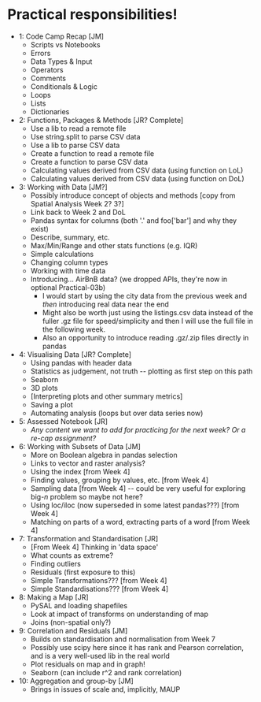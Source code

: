 
# Practical responsibilities!

* 1: Code Camp Recap [JM]
    * Scripts vs Notebooks
    * Errors
    * Data Types & Input
    * Operators
    * Comments
    * Conditionals & Logic
    * Loops
    * Lists
    * Dictionaries
* 2: Functions, Packages & Methods [JR? Complete]
    * Use a lib to read a remote file
    * Use string.split to parse CSV data
    * Use a lib to parse CSV data
    * Create a function to read a remote file
    * Create a function to parse CSV data
    * Calculating values derived from CSV data (using function on LoL)
    * Calculating values derived from CSV data (using function on DoL)
* 3: Working with Data [JM?]
    * Possibly introduce concept of objects and methods [copy from Spatial Analysis Week 2? 3?]
    * Link back to Week 2 and DoL
    * Pandas syntax for columns (both '.' and foo['bar'] and why they exist)
    * Describe, summary, etc.
    * Max/Min/Range and other stats functions (e.g. IQR)
    * Simple calculations
    * Changing column types
    * Working with time data
    * Introducing... AirBnB data? (we dropped APIs, they're now in optional Practical-03b)
      * I would start by using the city data from the previous week and _then_ introducing real data near the end
      * Might also be worth just using the listings.csv data instead of the fuller .gz file for speed/simplicity and then I will use the full file in the following week.
      * Also an opportunity to introduce reading .gz/.zip files directly in pandas
* 4: Visualising Data [JR? Complete]
    * Using pandas with header data
    * Statistics as judgement, not truth -- plotting as first step on this path
    * Seaborn 
    * 3D plots
    * [Interpreting plots and other summary metrics]
    * Saving a plot
    * Automating analysis (loops but over data series now)
* 5: Assessed Notebook [JR]
    * _Any content we want to add for practicing for the next week? Or a re-cap assignment?_
* 6: Working with Subsets of Data [JM]
    * More on Boolean algebra in pandas selection
    * Links to vector and raster analysis? 
    * Using the index [from Week 4]
    * Finding values, grouping by values, etc. [from Week 4]
    * Sampling data [from Week 4] -- could be very useful for exploring big-_n_ problem so maybe not here?
    * Using loc/iloc (now superseded in some latest pandas???) [from Week 4]
    * Matching on parts of a word, extracting parts of a word [from Week 4]
* 7: Transformation and Standardisation [JR]
    * [From Week 4] Thinking in 'data space' 
    * What counts as extreme?
    * Finding outliers
    * Residuals (first exposure to this)
    * Simple Transformations??? [from Week 4]
    * Simple Standardisations??? [from Week 4]
* 8: Making a Map [JR]
    * PySAL and loading shapefiles
    * Look at impact of transforms on understanding of map
    * Joins (non-spatial only?)
* 9: Correlation and Residuals [JM]
    * Builds on standardisation and normalisation from Week 7
    * Possibly use scipy here since it has rank and Pearson correlation, and is a very well-used lib in the real world
    * Plot residuals on map and in graph! 
    * Seaborn (can include r^2 and rank correlation)
* 10: Aggregation and group-by [JM]
    * Brings in issues of scale and, implicitly, MAUP
